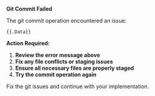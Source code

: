 **Git Commit Failed**

The git commit operation encountered an issue:

```
{{.Data}}
```

**Action Required:**
1. **Review the error message above**
2. **Fix any file conflicts or staging issues**
3. **Ensure all necessary files are properly staged**
4. **Try the commit operation again**

Fix the git issues and continue with your implementation.